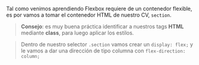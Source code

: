 Tal como venimos aprendiendo Flexbox requiere de un contenedor flexible, es por vamos a tomar el contenedor HTML de nuestro CV, `section`.

> **Consejo**: es muy buena práctica identificar a
nuestros tags **HTML** mediante **class**, para luego aplicar los estilos.

> Dentro de nuestro selector `.section` vamos crear un `display: flex;` y le vamos a dar una dirección de tipo columna con `flex-direction: column;`







